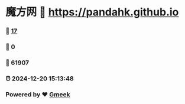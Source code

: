 # 魔方网 :link: https://pandahk.github.io 
### :page_facing_up: [17](https://pandahk.github.io/tag.html) 
### :speech_balloon: 0 
### :hibiscus: 61907 
### :alarm_clock: 2024-12-20 15:13:48 
### Powered by :heart: [Gmeek](https://github.com/Meekdai/Gmeek)

